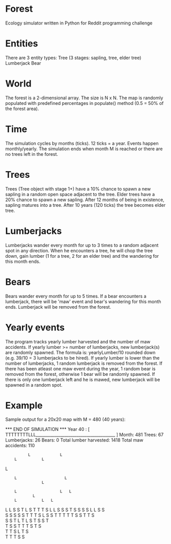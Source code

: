 # Forest
Ecology simulator written in Python for Reddit programming challenge

# Entities
There are 3 entity types:
Tree (3 stages: sapling, tree, elder tree)
Lumberjack
Bear

# World
The forest is a 2-dimensional array. The size is N x N. 
The map is randomly populated with predefined percentages in populate() method (0.5 = 50% of the forest area).

# Time
The simulation cycles by months (ticks). 12 ticks = a year. Events happen monthly/yearly.
The simulation ends when month M is reached or there are no trees left in the forest.

# Trees
Trees (Tree object with stage 1+) have a 10% chance to spawn a new sapling in a random open space adjacent to the tree.
Elder trees have a 20% chance to spawn a new sapling.
After 12 months of being in existence, sapling matures into a tree. After 10 years (120 ticks) the tree becomes elder tree.

# Lumberjacks
Lumberjacks wander every month for up to 3 times to a random adjacent spot in any direction. When he encounters a tree, he will chop the tree down, gain lumber (1 for a tree, 2 for an elder tree) and the wandering for this month ends.

# Bears
Bears wander every month for up to 5 times. If a bear encounters a lumberjack, there will be 'maw' event and bear's wandering for this month ends. Lumberjack will be removed from the forest.

# Yearly events
The program tracks yearly lumber harvested and the number of maw accidents. 
If yearly lumber >= number of lumberjacks, new lumberjack(s) are randomly spawned. The formula is: yearlyLumber/10 rounded down (e.g. 39/10 = 3 lumberjacks to be hired). If yearly lumber is lower than the number of lumberjacks, 1 random lumberjack is removed from the forest.
If there has been atleast one maw event during the year, 1 random bear is removed from the forest, otherwise 1 bear will be randomly spawned.
If there is only one lumberjack left and he is mawed, new lumberjack will be spawned in a random spot.

# Example
Sample output for a 20x20 map with M = 480 (40 years):

*** END OF SIMULATION ***
Year  40 : [ TTTTTTTTLLL_______________________________________ ]
Month: 481
Trees: 67
Lumberjacks: 26
Bears: 0
Total lumber harvested: 1418
Total maw accidents: 110

              L             L          
        L           L                  
  L                                    
                                       
        L                     L        
                    L                  
                                       
        L                   L   L      
                L                      
        L           L   L              
  L             L                 S   S
                            T L   S T T
              T S   L     L     S   S S
              T S S   S S L L S S      
      S S S S S T T T   S L   S   S   T
        T T T T S S T T S              
      S S T L T L S T S S       T      
        T S     S T T T S   T S        
                    T T S   L T S      
        T   T       T S S              
